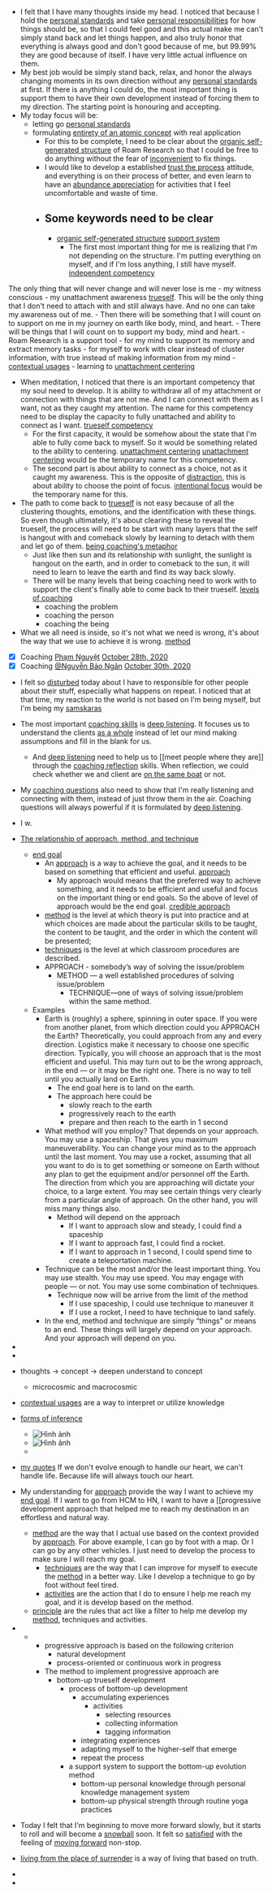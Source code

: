 - I felt that I have many thoughts inside my head. I noticed that because I hold the [personal standards](<personal standards.md>) and take [personal responsibilities](<personal responsibilities.md>) for how things should be, so that I could feel good and this actual make me can't simply stand back and let things happen, and also truly honor that everything is always good and don't good because of me, but 99.99% they are good because of itself. I have very little actual influence on them.
- My best job would be simply stand back, relax, and honor the always changing moments in its own direction without any [personal standards](<personal standards.md>) at first. If there is anything I could do, the most important thing is support them to have their own development instead of forcing them to my direction. The starting point is honouring and accepting. 
- My today focus will be:
    - letting go [personal standards](<personal standards.md>)
    - formulating [entirety of an atomic concept](<entirety of an atomic concept.md>) with real application
        - For this to be complete, I need to be clear about the [organic self-generated structure](<organic self-generated structure.md>) of Roam Research so that I could be free to do anything without the fear of [inconvenient](<inconvenient.md>) to fix things.
        - I would like to develop a established [trust the process](<trust the process.md>) attitude, and everything is on their process of better, and even learn to have an [abundance appreciation](<abundance appreciation.md>) for activities that I feel uncomfortable and waste of time. 
        - Some keywords need to be clear
            - 
            - [organic self-generated structure](<organic self-generated structure.md>) [support system](<support system.md>)
                - The first most important thing for me is realizing that I'm not depending on the structure. I'm putting everything on myself, and if I'm loss anything, I still have myself. [independent competency](<independent competency.md>)

The only thing that will never change and will never lose is me - my witness conscious - my unattachment awareness [trueself](<trueself.md>). This will be the only thing that I don't need to attach with and still always have. And no one can take my awareness out of me.
                - Then there will be something that I will count on to support on me in my journey on earth like body, mind, and heart.
                - There will be things that I will count on to support my body, mind and heart.
                    - Roam Research is a support tool 
                        - for my mind to support its memory and extract memory tasks
                        - for myself to work with clear instead of cluster information, with true instead of making information from my mind
            - [contextual usages](<contextual usages.md>)
    - learning to [unattachment centering](<unattachment centering.md>)
- When meditation, I noticed that there is an important competency that my soul need to develop. It is ability to withdraw all of my attachment or connection with things that are not me. And I can connect with them as I want, not as they caught my attention. The name for this competency need to be display the capacity to fully unattached and ability to connect as I want.  [trueself competency](<trueself competency.md>)
    - For the first capacity, it would be somehow about the state that I'm able to fully come back to myself. So it would be something related to the ability to centering. [unattachment centering](<unattachment centering.md>) [unattachment centering](<unattachment centering.md>) would be the temporary name for this competency.
    - The second part is about ability to connect as a choice, not as it caught my awareness. This is the opposite of [distraction](<distraction.md>), this is about ability to choose the point of focus. [intentional focus](<intentional focus.md>) would be the temporary name for this.
- The path to come back to [trueself](<trueself.md>) is not easy because of all the clustering thoughts, emotions, and the identification with these things. So even though ultimately, it's about clearing these to reveal the trueself, the process will need to be start with many layers that the self is hangout with and comeback slowly by learning to detach with them and let go of them. [being coaching's metaphor](<being coaching's metaphor.md>)
    - Just like then sun and its relationship with sunlight, the sunlight is hangout on the earth, and in order to comeback to the sun, it will need to learn to leave the earth and find its way back slowly. 
    - There will be many levels that being coaching need to work with to support the client's finally able to come back to their trueself. [levels of coaching](<levels of coaching.md>)
        - coaching the problem
        - coaching the person
        - coaching the being
- What we all need is inside, so it's not what we need is wrong, it's about the way that we use to achieve it is wrong. [method](<method.md>) 
- [x] Coaching [Phạm Nguyệt](<Phạm Nguyệt.md>) [October 28th, 2020](<October 28th, 2020.md>)
- [x] Coaching [@Nguyễn Bảo Ngân](<@Nguyễn Bảo Ngân.md>) [October 30th, 2020](<October 30th, 2020.md>)
- I felt so [disturbed](<disturbed.md>) today about I have to responsible for other people about their stuff, especially what happens on repeat. I noticed that at that time, my reaction to the world is not based on I'm being myself, but I'm being my [samskaras](<samskaras.md>)
- The most important [coaching skills](<coaching skills.md>) is [deep listening](<deep listening.md>). It focuses us to understand the clients [as a whole](<as a whole.md>) instead of let our mind making assumptions and fill in the blank for us. 
    - And [deep listening](<deep listening.md>) need to help us to [[meet people
where they are]] through the [coaching reflection](<coaching reflection.md>) skills. When reflection, we could check whether we and client are [on the same boat](<on the same boat.md>) or not.
- My [coaching questions](<coaching questions.md>) also need to show that I'm really listening and connecting with them, instead of just throw them in the air. Coaching questions will always powerful if it is formulated by [deep listening](<deep listening.md>).
- I w.
- [The relationship of approach, method, and technique](<The relationship of approach, method, and technique.md>)
    - [end goal](<end goal.md>)
        - An [approach](<approach.md>) is a way to achieve the goal, and it needs to be based on something that efficient and useful.  [approach](<approach.md>) 
            - My approach would means that the preferred way to achieve something, and it needs to be efficient and useful and focus on the important thing or end goals. So the above of level of approach would be the end goal. [credible approach](<credible approach.md>)
        - [method](<method.md>) is the level at which theory is put into practice and at which choices are made about the particular skills to be taught, the content to be taught, and the order in which the content will be presented;
        - [techniques](<techniques.md>) is the level at which classroom procedures are described.
        - APPROACH - somebody’s way of solving the issue/problem
            - METHOD — a well established procedures of solving issue/problem
                - TECHNIQUE—one of ways of solving issue/problem within the same method.
    - Examples
        - Earth is (roughly) a sphere, spinning in outer space. If you were from another planet, from which direction could you APPROACH the Earth? Theoretically, you could approach from any and every direction. Logistics make it necessary to choose one specific direction. Typically, you will choose an approach that is the most efficient and useful. This may turn out to be the wrong approach, in the end — or it may be the right one. There is no way to tell until you actually land on Earth.
            - The end goal here is to land on the earth. 
            - The approach here could be
                - slowly reach to the earth
                - progressively reach to the earth
                - prepare and then reach to the earth in 1 second
        - What method will you employ? That depends on your approach. You may use a spaceship. That gives you maximum maneuverability. You can change your mind as to the approach until the last moment. You may use a rocket, assuming that all you want to do is to get something or someone on Earth without any plan to get the equipment and/or personnel off the Earth. The direction from which you are approaching will dictate your choice, to a large extent. You may see certain things very clearly from a particular angle of approach. On the other hand, you will miss many things also.
            - Method will depend on the approach
                - If I want to approach slow and steady, I could find a spaceship
                - If I want to approach fast, I could find a rocket.
                - If I want to approach in 1 second, I could spend time to create a teleportation machine.
        - Technique can be the most and/or the least important thing. You may use stealth. You may use speed. You may engage with people — or not. You may use some combination of techniques.
            - Technique now will be arrive from the limit of the method
                - If I use spaceship, I could use technique to maneuver it
                - If I use a rocket, I need to have technique to land safely.
        - In the end, method and technique are simply “things” or means to an end. These things will largely depend on your approach. And your approach will depend on you.
- 
- 
- thoughts -> concept -> deepen understand to concept 
    - microcosmic and macrocosmic
- [contextual usages](<contextual usages.md>) are a way to interpret or utilize knowledge
- [forms of inference](<forms of inference.md>)
    - ![Hình ảnh](https://pbs.twimg.com/media/ElMpkpeWoAE5GBd?format=png&name=small)
    - ![Hình ảnh](https://pbs.twimg.com/media/ElMpy6iXYAQ9nES?format=jpg&name=4096x4096)
    - 
- [my quotes](<my quotes.md>) If we don't evolve enough to handle our heart, we can't handle life. Because life will always touch our heart.
- My understanding for [approach](<approach.md>) provide the way I want to achieve my [end goal](<end goal.md>). If I want to go from HCM to HN, I want to have a [[progressive development approach that helped me to reach my destination in an effortless and natural way.
    - [method](<method.md>) are the way that I actual use based on the context provided by [approach](<approach.md>). For above example, I can go by foot with a map. Or I can go by any other vehicles. I just need to develop the process to make sure I will reach my goal.
        - [techniques](<techniques.md>) are the way that I can improve for myself to execute the [method](<method.md>) in a better way. Like I develop a technique to go by foot without feel tired.
        - [activities](<activities.md>) are the action that I do to ensure I help me reach my goal, and it is develop based on the method.
    - [principle](<principle.md>) are the rules that act like a filter to help me develop my [method](<method.md>), techniques and activities.
- 
    - 
        - progressive approach is based on the following criterion
            - natural development
            - process-oriented or continuous work in progress
        - The method to implement progressive approach are
            - bottom-up trueself development
                - process of bottom-up development
                    - accumulating experiences
                        - activities
                            - selecting resources
                            - collecting information
                            - tagging information
                    - integrating experiences
                    - adapting myself to the higher-self that emerge
                    - repeat the process
                - a support system to support the bottom-up evolution method
                    - bottom-up personal knowledge through personal knowledge management system
                    - bottom-up physical strength through routine yoga practices

- Today I felt that I'm beginning to move more forward slowly, but it starts to roll and will become a [snowball](<snowball.md>) soon. It felt so [satisfied](<satisfied.md>) with the feeling of [moving forward](<moving forward.md>) non-stop.
- [living from the place of surrender](<living from the place of surrender.md>) is a way of living that based on truth.
- 
- 
